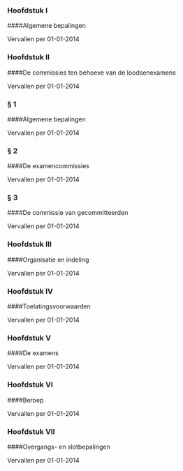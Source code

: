 <meta http-equiv='Content-Type' content='text/html; charset=utf-8' />

### Hoofdstuk  I  

####Algemene bepalingen 

Vervallen per 01-01-2014 

### Hoofdstuk  II  

####De commissies ten behoeve van de loodsenexamens 

Vervallen per 01-01-2014 

### §  1  

####Algemene bepalingen 

Vervallen per 01-01-2014 

### §  2  

####De examencommissies 

Vervallen per 01-01-2014 

### §  3  

####De commissie van gecommitteerden 

Vervallen per 01-01-2014 

### Hoofdstuk  III  

####Organisatie en indeling 

Vervallen per 01-01-2014 

### Hoofdstuk  IV  

####Toelatingsvoorwaarden 

Vervallen per 01-01-2014 

### Hoofdstuk  V  

####De examens 

Vervallen per 01-01-2014 

### Hoofdstuk  VI  

####Beroep 

Vervallen per 01-01-2014 

### Hoofdstuk  VII  

####Overgangs- en slotbepalingen 

Vervallen per 01-01-2014 


